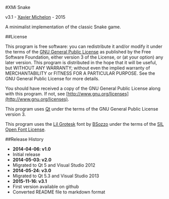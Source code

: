 #XMi Snake

v3.1 - [Xavier Michelon](http://x-mi.com) - 2015

A minimalist implementation of the classic Snake game.

##License

This program is free software: you can redistribute it and/or modify it under the terms of the [GNU General Public License](http://www.gnu.org/copyleft/gpl.html) as published by the Free Software Foundation, either version 3 of the License, or (at your option) any later version. 
This program is distributed in the hope that it will be useful, but WITHOUT ANY WARRANTY; without even the implied warranty of MERCHANTABILITY or FITNESS FOR A PARTICULAR PURPOSE. See the GNU General Public License for more details. 

You should have received a copy of the GNU General Public License along with this program. If not, see [http://www.gnu.org/licenses](http://www.gnu.org/licenses).

This program uses [Qt](http://qt-project.org/) under the terms of the GNU General Public License version 3.

This program uses the [Lil Grotesk](http://openfontlibrary.org/en/font/lil-grotesk) font by [BSozzo](http://www.sozoo.fr/) under the terms of the [SIL Open Font License](http://scripts.sil.org/cms/scripts/page.php?item_id=OFL_web).

##Release History


* **2014-04-06: v1.0**
 * Initial release
* **2014-05-03: v2.0**
 * Migrated to Qt 5 and Visual Studio 2012
* **2014-05-24: v3.0**
 * Migrated to Qt 5.3 and Visual Studio 2013
* **2015-11-16: v3.1**
 * First version available on github
 * Converted README file to markdown format